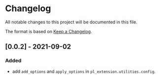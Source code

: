 # Changelog

All notable changes to this project will be documented in this file.

The format is based on [Keep a Changelog](http://keepachangelog.com/en/1.0.0/).


## [0.0.2] - 2021-09-02

### Added

- add `add_options` and `apply_options` in `pl_extension.utilities.config`.
